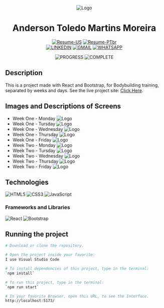 <div align="center">

![Logo](./docs/logo/favicon.png)

# Anderson Toledo Martins Moreira

[![Resume-US](https://img.shields.io/badge/RESUME_US-3776AB?style=for-the-badge&logo=libreofficewriter&logoColor=white)](https://docs.google.com/document/d/1I8T4Mkb61NsTKN14ZbT1mnQKAc9LqiiPtgrYf9ayH1c/edit?usp=sharing)
[![Resume-PTbr](https://img.shields.io/badge/RESUME_PT_br-007C3C?style=for-the-badge&logo=libreofficewriter&logoColor=white)](https://docs.google.com/document/d/1vnFlRP3myxexgHk5Y6XaCKQGETPQwCygPZqGSblwCXg/edit?usp=sharing)
<br/>
[![LINKEDIN](https://img.shields.io/badge/Linkedin-0A66C2?style=for-the-badge&logo=linkedin&logoColor=white)](https://www.linkedin.com/in/atmmoreira)
[![GMAIL](https://img.shields.io/badge/Gmail-EE2624?style=for-the-badge&logo=gmail&logoColor=white)](mailto:atmmoreira.rj@gmail.com?subject=From%20GitHub&cc=atmmoreira.rj@gmail&body=Hi,%20there.%20Found%20you%20from%20GitHub.)
[![WHATSAPP](https://img.shields.io/badge/Whatsapp-34A853?style=for-the-badge&logo=whatsapp&logoColor=white)](https://api.whatsapp.com/send?phone=5521992890362)

</div>

<div align="center">

![PROGRESS](https://img.shields.io/badge/IN_PROGRESS-EB0A1E?style=for-the-badge&logo=flickr&logoColor=white)
![COMPLETE](https://img.shields.io/badge/COMPLETE-7ED321?style=for-the-badge&logo=cachet&logoColor=white)

</div>

## Description

This is a project made with React and Bootstrap, for Bodybuilding training, separated by weeks and days. See the live project site: [Click Here](https://atmm.dev/treinos/).

## Images and Descriptions of Screens

- Week One - Monday
  ![Logo](./docs/layout/week1-monday.png)
- Week One - Tursday
  ![Logo](./docs/layout/week1-tursday.png)
- Week One - Wednesday
  ![Logo](./docs/layout/week1-wednesday.png)
- Week One - Thursday
  ![Logo](./docs/layout/week1-thursday.png)
- Week One - Friday
  ![Logo](./docs/layout/week1-friday.png)
- Week Two - Monday
  ![Logo](./docs/layout/week2-monday.png)
- Week Two - Tursday
  ![Logo](./docs/layout/week2-tursday.png)
- Week Two - Wednesday
  ![Logo](./docs/layout/week2-wednesday.png)
- Week Two - Thursday
  ![Logo](./docs/layout/week2-thursday.png)
- Week Two - Friday
  ![Logo](./docs/layout/week2-friday.png)

</div>

## Technologies

![HTML5](https://img.shields.io/badge/HTML5-E34F26?style=for-the-badge&logo=html5&logoColor=white)
![CSS3](https://img.shields.io/badge/CSS3-1572B6?style=for-the-badge&logo=css3&logoColor=white)
![JavaScript](https://img.shields.io/badge/JavaScript-323330?style=for-the-badge&logo=javascript&logoColor=F7DF1E)

### Frameworks and Libraries

![React](https://img.shields.io/badge/React-20232A?style=for-the-badge&logo=react&logoColor=61DAFB)
![Bootstrap](https://img.shields.io/badge/Bootstrap-563D7C?style=for-the-badge&logo=bootstrap&logoColor=white)

## Running the project

```bash
# Download or clone the repository.

# Open the project inside your favorite:
I use Visual Studio Code

# To install dependencies of this project, type in the terminal:
`npm install`

# To run this project, type in the terminal:
`npm run start`

# In your favorite Browser, open this URL, to see the Interface.
http://localhost:5173/
```
